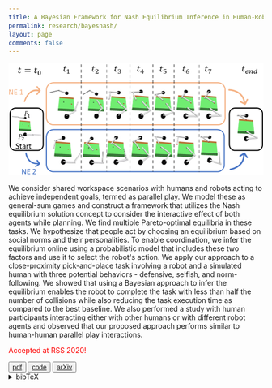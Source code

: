 ```yaml
---
title: A Bayesian Framework for Nash Equilibrium Inference in Human-Robot Parallel Play
permalink: research/bayesnash/
layout: page
comments: false
---
```


 <img
    src="/assets/img/two_nash_ex.png"
    alt="Two Nash Equilibrium"
 />

We consider shared workspace scenarios with humans and robots acting to achieve independent goals, termed as parallel play. We model these as general-sum games and construct a framework that utilizes the Nash equilibrium solution concept to consider the interactive effect of both agents while planning. We find multiple Pareto-optimal equilibria in these tasks. We hypothesize that people act by choosing an equilibrium based on social norms and their personalities. To enable coordination, we infer the equilibrium online using a probabilistic model that includes these two factors and use it to select the robot's action. We apply our approach to a close-proximity pick-and-place task involving a robot and a simulated human with three potential behaviors - defensive, selfish, and norm-following. We showed that using a Bayesian approach to infer the equilibrium enables the robot to complete the task with less than half the number of collisions while also reducing the task execution time as compared to the best baseline. We also performed a study with human participants interacting either with other humans or with different robot agents and observed that our proposed approach performs similar to human-human parallel play interactions.  

<span style="color:red">Accepted at RSS 2020!</span>


<button>
	<a href="/assets/papers/bansal20bayesian.pdf">pdf</a>
</button>
<button>
	<a href="https://github.com/shray/bayes-nash">code</a>
</button>
<button>
	<a href="">arXiv</a>
</button>

<details>
	<summary>
		bibTeX
	</summary>
	<p>
	@inproceedings{bansal2020framework,  
  	title={A Bayesian Framework for Nash Equilibrium Inference in Human-Robot Parallel Play.},  
  	author={Bansal, Shray and Xu, Jin and Howard, Ayanna and Isbell, Charles},  
  	booktitle={Robotics: Science and Systems},  
  	year={2020}
	}
</p>
</details>